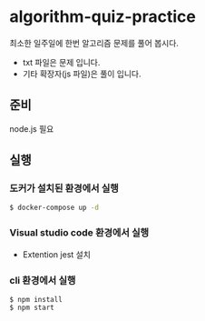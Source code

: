 # algorithm-quiz-practice

최소한 일주일에 한번 알고리즘 문제를 풀어 봅시다.

- txt 파일은 문제 입니다.
- 기타 확장자(js 파일)은 풀이 입니다.

## 준비

node.js 필요

## 실행

### 도커가 설치된 환경에서 실행

```bash
$ docker-compose up -d
```

### Visual studio code 환경에서 실행

- Extention jest 설치

### cli 환경에서 실행

```shell
$ npm install
$ npm start
```
